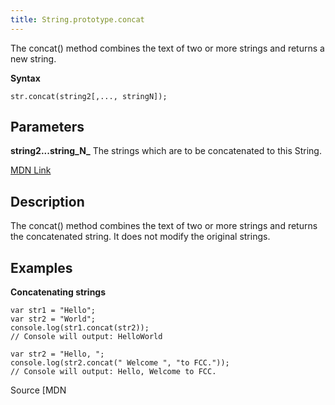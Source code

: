 ```yaml
---
title: String.prototype.concat
---
```

The concat() method combines the text of two or more strings and returns a new string.

**Syntax**

    str.concat(string2[,..., stringN]);

## Parameters

**string2...string_N_** The strings which are to be concatenated to this String.

<a href='https://developer.mozilla.org/en-US/docs/Web/JavaScript/Reference/Global_Objects/String/concat' target='_blank' rel='nofollow'>MDN Link</a>

## Description

The concat() method combines the text of two or more strings and returns the concatenated string. It does not modify the original strings.

## Examples

**Concatenating strings**

    var str1 = "Hello";
    var str2 = "World";
    console.log(str1.concat(str2));
    // Console will output: HelloWorld

    var str2 = "Hello, ";
    console.log(str2.concat(" Welcome ", "to FCC."));
    // Console will output: Hello, Welcome to FCC.

Source [MDN</a>